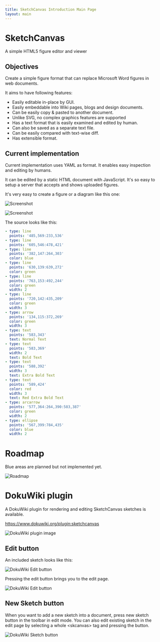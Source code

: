 ```yaml
---
title: SketchCanvas Introduction Main Page
layout: main
---
```

# SketchCanvas
A simple HTML5 figure editor and viewer


## Objectives

Create a simple figure format that can replace Microsoft Word figures in
web documents.

It aims to have following features:

* Easily editable in-place by GUI.
* Easily embeddable into Wiki pages, blogs and design documents.
* Can be easily copy & pasted to another document.
* Unlike SVG, no complex graphics features are supported
* Has a text format that is easily examined and edited by human.
* Can also be saved as a separate text file.
* Can be easily compared with text-wise diff.
* Has extensible format.


## Current implementation

Current implementation uses YAML as format.
It enables easy inspection and editing by humans.

It can be edited by a static HTML document with JavaScript.
It's so easy to setup a server that accepts and shows uploaded figures.

It's very easy to create a figure or a diagram like this one:

![Screenshot](media/threads.png)


![Screenshot](media/screenshot.png)

The source looks like this:

~~~ yaml
- type: line
  points: '485,569:233,536'
- type: line
  points: '605,546:478,421'
- type: line
  points: '382,147:264,303'
  color: blue
- type: line
  points: '630,139:639,272'
  color: green
- type: line
  points: '763,153:492,244'
  color: green
  width: 2
- type: line
  points: '720,142:435,209'
  color: green
  width: 3
- type: arrow
  points: '134,115:372,269'
  color: green
  width: 3
- type: text
  points: '583,343'
  text: Normal Text
- type: text
  points: '583,369'
  width: 2
  text: Bold Text
- type: text
  points: '588,392'
  width: 3
  text: Extra Bold Text
- type: text
  points: '589,424'
  color: red
  width: 3
  text: Red Extra Bold Text
- type: arcarrow
  points: '577,364:264,390:583,387'
  color: green
  width: 2
- type: ellipse
  points: '567,399:784,435'
  color: blue
  width: 2

~~~

# Roadmap

Blue areas are planned but not implemented yet.

![Roadmap](media/Roadmap.png)


# DokuWiki plugin

A DokuWiki plugin for rendering and editing SketchCanvas sketches is available.

https://www.dokuwiki.org/plugin:sketchcanvas

![DokuWiki plugin image](media/screenshot-dokuwiki.png)


## Edit button

An included sketch looks like this:

![DokuWiki Edit button](media/EditButton.png)

Pressing the edit button brings you to the edit page.

![DokuWiki Edit button](media/EditButtonAfter.png)


## New Sketch button

When you want to add a new sketch into a document, press new sketch button
in the toolbar in edit mode.
You can also edit existing sketch in the edit page by selecting a whole
&lt;skcanvas&gt; tag and pressing the button.

![DokuWiki Sketch button](media/NewSketch.png)

